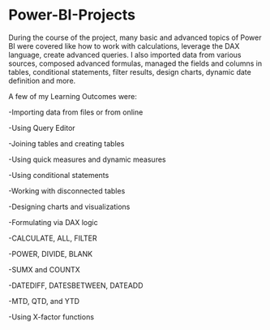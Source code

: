 # Power-BI-Projects

During the course of the project, many basic and advanced topics of Power BI were covered like how to work with calculations, leverage the DAX language, create advanced queries. I also imported data from various sources, composed advanced formulas, managed the fields and columns in tables, conditional statements, filter results, design charts, dynamic date definition and more.

A few of my Learning Outcomes were:

-Importing data from files or from online

-Using Query Editor

-Joining tables and creating tables

-Using quick measures and dynamic measures

-Using conditional statements

-Working with disconnected tables

-Designing charts and visualizations

-Formulating via DAX logic

-CALCULATE, ALL, FILTER

-POWER, DIVIDE, BLANK

-SUMX and COUNTX

-DATEDIFF, DATESBETWEEN, DATEADD

-MTD, QTD, and YTD

-Using X-factor functions
